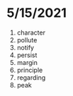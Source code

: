 # 5/15/2021

1. character
2. pollute
3. notify
4. persist
5. margin
6. principle
7. regarding
8. peak
